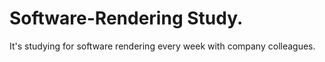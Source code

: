 # Software-Rendering Study.
It's studying for software rendering every week with company colleagues.
